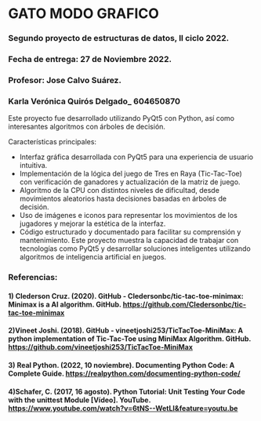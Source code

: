 # GATO MODO GRAFICO 
### Segundo proyecto de estructuras de datos, ll ciclo 2022.
### Fecha de entrega: 27 de Noviembre 2022.

### Profesor: Jose Calvo Suárez.


### Karla Verónica Quirós Delgado_ 604650870

Este proyecto fue desarrollado utilizando PyQt5 con Python, así como interesantes algoritmos con árboles de decisión.

Características principales:

- Interfaz gráfica desarrollada con PyQt5 para una experiencia de usuario intuitiva.
- Implementación de la lógica del juego de Tres en Raya (Tic-Tac-Toe) con verificación de ganadores y actualización de la matriz de juego.
- Algoritmo de la CPU con distintos niveles de dificultad, desde movimientos aleatorios hasta decisiones basadas en árboles de decisión.
- Uso de imágenes e iconos para representar los movimientos de los jugadores y mejorar la estética de la interfaz.
- Código estructurado y documentado para facilitar su comprensión y mantenimiento.
Este proyecto muestra la capacidad de trabajar con tecnologías como PyQt5 y desarrollar soluciones inteligentes utilizando algoritmos de inteligencia artificial en juegos.

### Referencias:

#### 1) Clederson Cruz. (2020). GitHub - Cledersonbc/tic-tac-toe-minimax: Minimax is a AI algorithm. GitHub. https://github.com/Cledersonbc/tic-tac-toe-minimax
#### 2)Vineet Joshi. (2018). GitHub - vineetjoshi253/TicTacToe-MiniMax: A python implementation of Tic-Tac-Toe using MiniMax Algorithm. GitHub. https://github.com/vineetjoshi253/TicTacToe-MiniMax
#### 3) Real Python. (2022, 10 noviembre). Documenting Python Code: A Complete Guide. https://realpython.com/documenting-python-code/
#### 4)Schafer, C. (2017, 16 agosto). Python Tutorial: Unit Testing Your Code with the unittest Module [Vídeo]. YouTube. https://www.youtube.com/watch?v=6tNS--WetLI&feature=youtu.be
